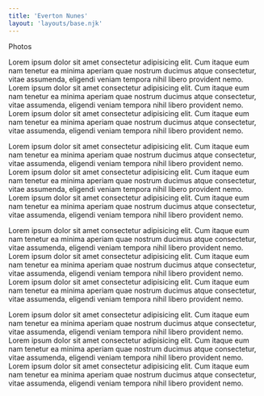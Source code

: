 ```yaml
---
title: 'Everton Nunes'
layout: 'layouts/base.njk'
---
```


Photos

Lorem ipsum dolor sit amet consectetur adipisicing elit. Cum itaque eum nam tenetur ea minima aperiam quae nostrum ducimus atque consectetur,
vitae assumenda, eligendi veniam tempora nihil libero provident nemo. Lorem ipsum dolor sit amet consectetur adipisicing elit. Cum itaque eum nam
tenetur ea minima aperiam quae nostrum ducimus atque consectetur, vitae assumenda, eligendi veniam tempora nihil libero provident nemo. Lorem
ipsum dolor sit amet consectetur adipisicing elit. Cum itaque eum nam tenetur ea minima aperiam quae nostrum ducimus atque consectetur, vitae
assumenda, eligendi veniam tempora nihil libero provident nemo.

Lorem ipsum dolor sit amet consectetur adipisicing elit. Cum itaque eum nam tenetur ea minima aperiam quae nostrum ducimus atque consectetur,
vitae assumenda, eligendi veniam tempora nihil libero provident nemo. Lorem ipsum dolor sit amet consectetur adipisicing elit. Cum itaque eum nam
tenetur ea minima aperiam quae nostrum ducimus atque consectetur, vitae assumenda, eligendi veniam tempora nihil libero provident nemo. Lorem
ipsum dolor sit amet consectetur adipisicing elit. Cum itaque eum nam tenetur ea minima aperiam quae nostrum ducimus atque consectetur, vitae
assumenda, eligendi veniam tempora nihil libero provident nemo.

Lorem ipsum dolor sit amet consectetur adipisicing elit. Cum itaque eum nam tenetur ea minima aperiam quae nostrum ducimus atque consectetur,
vitae assumenda, eligendi veniam tempora nihil libero provident nemo. Lorem ipsum dolor sit amet consectetur adipisicing elit. Cum itaque eum nam
tenetur ea minima aperiam quae nostrum ducimus atque consectetur, vitae assumenda, eligendi veniam tempora nihil libero provident nemo. Lorem
ipsum dolor sit amet consectetur adipisicing elit. Cum itaque eum nam tenetur ea minima aperiam quae nostrum ducimus atque consectetur, vitae
assumenda, eligendi veniam tempora nihil libero provident nemo.

Lorem ipsum dolor sit amet consectetur adipisicing elit. Cum itaque eum nam tenetur ea minima aperiam quae nostrum ducimus atque consectetur,
vitae assumenda, eligendi veniam tempora nihil libero provident nemo. Lorem ipsum dolor sit amet consectetur adipisicing elit. Cum itaque eum nam
tenetur ea minima aperiam quae nostrum ducimus atque consectetur, vitae assumenda, eligendi veniam tempora nihil libero provident nemo. Lorem
ipsum dolor sit amet consectetur adipisicing elit. Cum itaque eum nam tenetur ea minima aperiam quae nostrum ducimus atque consectetur, vitae
assumenda, eligendi veniam tempora nihil libero provident nemo.
